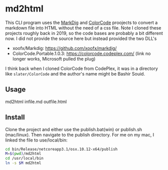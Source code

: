 # md2html

This CLI program uses the [MarkDig][MARKDIG] and [ColorCode][COLORCODE] proojects to convert a markdown file into HTML without the need of a css file. Note I cloned these projects roughly back in 2019, so the code bases are probably a bit different now. I did not provide the source here but instead provided the two DLL's

- xoofx/Markdig: https://github.com/xoofx/markdig/
- ColorCode.Portable.1.0.3: https://colorcode.codeplex.com/ (link no longer works, Microsoft pulled the plug)

I think back when I cloned ColorCode from CodePlex, it was in a directory like `slater/ColorCode` and the author's name might be Bashir Souid.

## Usage

md2html infile.md outfile.html

## Install

Clone the project and either use the publish.bat(win) or publish.sh (mac/linux). Then navigate to the publish directory. For me on my mac, I linked the file to use/local/bin:

```sh
cd bin/Release/netcoreapp3.1/osx.10.12-x64/publish
M=$(pwd)/md2html
cd /usr/local/bin
ln -s $M md2html
```


[MARKDIG]: https://github.com/xoofx/markdig/
[COLORCODE]: https://colorcode.codeplex.com/
